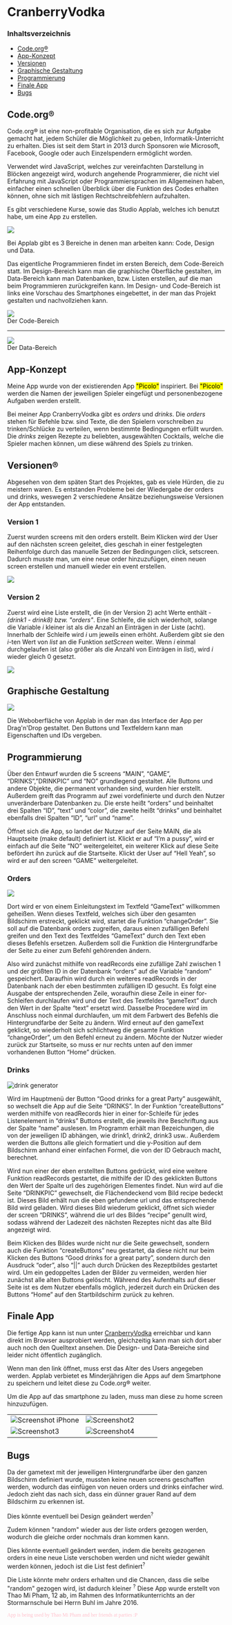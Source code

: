 

<h1>
<a id="Übe">CranberryVodka</a>
</h1>

<h3>Inhaltsverzeichnis</h3>
<ul>
<li><a href="#Cod">Code.org®</a></li>
<li><a href="#App">App-Konzept</a></li>
<li><a href="#Ver">Versionen</a></li>
<li><a href="#Gra">Graphische Gestaltung</a></li>
<li><a href="#Pro">Programmierung</a></li>
<li><a href="#Fin">Finale App</a></li>
<li><a href="#Bug">Bugs</a></li>
</ul>


<h2>
<a id="Cod">Code.org®</a>
</h2>



<p>Code.org® ist eine non-profitable Organisation, die es sich zur Aufgabe gemacht hat, jedem Schüler die Möglichkeit zu geben, Informatik-Unterricht zu erhalten. Dies ist seit dem Start in 2013 durch Sponsoren wie Microsoft, Facebook, Google oder auch Einzelspendern ermöglicht worden.</p>


<p>Verwendet wird JavaScript, welches zur vereinfachten Darstellung in Blöcken angezeigt wird, wodurch angehende Programmierer, die nicht viel Erfahrung mit JavaScript oder Programmiersprachen im Allgemeinen haben, einfacher einen schnellen Überblick über die Funktion des Codes erhalten können, ohne sich mit lästigen Rechtschreibfehlern aufzuhalten.</p>

<p>Es gibt verschiedene Kurse, sowie das Studio Applab, welches ich benutzt habe, um eine App zu erstellen.</p>

<img src="pictures/3 options applab.png">

<p>Bei Applab gibt es 3 Bereiche in denen man arbeiten kann: Code, Design und Data.</p>

<p>Das eigentliche Programmieren findet im ersten Bereich, dem Code-Bereich statt. Im Design-Bereich kann man die graphische Oberfläche gestalten, im Data-Bereich kann man Datenbanken, bzw. Listen erstellen, auf die man beim Programmieren zurückgreifen kann. Im Design- und Code-Bereich ist links eine Vorschau des Smartphones eingebettet, in der man das Projekt gestalten und nachvollziehen kann.</p>

<p>
<a href="pictures/1.png" target="_blank">
<img src="pictures/1.png">
</a><br>
Der Code-Bereich
</p>
<hr>

<p>
<img src="pictures/data applab.png">
<br>
Der Data-Bereich
</p>

<h2>
<a id="App">App-Konzept</a>
</h2>


<p>Meine App wurde von der existierenden App <mark>"Picolo"</mark> inspiriert. Bei <mark>"Picolo"</mark> werden die Namen der jeweiligen Spieler eingefügt und personenbezogene Aufgaben werden erstellt.</p>

<p>Bei meiner App CranberryVodka gibt es <i>orders</i> und <i>drinks</i>. Die <i>orders</i> stehen für Befehle bzw. sind Texte, die den Spielern vorschreiben zu trinken/Schlücke zu verteilen, wenn bestimmte Bedingungen erfüllt wurden. Die <i>drinks</i> zeigen Rezepte zu beliebten, ausgewählten Cocktails, welche die Spieler machen können, um diese während des Spiels zu trinken.</p>


<h2>
<a id="Ver">Versionen®</a>
</h2>


<p>Abgesehen von dem späten Start des Projektes, gab es viele Hürden, die zu meistern waren. Es entstanden Probleme bei der Wiedergabe der orders und drinks, weswegen 2 verschiedene Ansätze beziehungsweise Versionen der App entstanden.</p>

<h3>
Version 1
</h3>


<p>Zuerst wurden screens mit den orders erstellt. Beim Klicken wird der User auf den nächsten screen geleitet, dies geschah in einer festgelegten Reihenfolge durch das manuelle Setzen der Bedingungen click, setscreen. Dadurch musste man, um eine neue order hinzuzufügen, einen neuen screen erstellen und manuell wieder ein event erstellen.</p>

<img src="pictures/2.png">

<h3>
Version 2
</h3>

<p>Zuerst wird eine Liste erstellt, die (in der Version 2) acht Werte enthält - <i>(drink1 - drink8) bzw. "orders"</i>. Eine Schleife, die sich wiederholt, solange die Variable <i>i</i> kleiner ist als die Anzahl an Einträgen in der Liste (acht). Innerhalb der Schleife wird <i>i</i> um jeweils einen erhöht. Außerdem gibt sie den <i>i</i>-ten Wert von <i>list</i> an die Funktion <i>setScreen</i> weiter. Wenn <i>i</i> einmal durchgelaufen ist (also größer als die Anzahl von Einträgen in <i>list</i>), wird <i>i</i> wieder gleich 0 gesetzt. </p>

<img src="pictures/3.png">
 
 
<h2>
<a id="Gra">Graphische Gestaltung</a>
</h2>
 
 <img src="pictures/design applab.png">
 
 <p>Die Weboberfläche von Applab in der man das Interface der App per Drag'n'Drop gestaltet. Den Buttons und Textfeldern kann man Eigenschaften und IDs vergeben.</p>
 
<h2>
<a id="Pro">Programmierung</a>
</h2>


<p>Über den Entwurf wurden die 5 screens “MAIN”, “GAME”, “DRINKS”,”DRINKPIC” und “NO” grundlegend gestaltet. Alle Buttons und andere Objekte, die permanent vorhanden sind, wurden hier erstellt. Außerdem greift das Programm auf zwei vordefinierte und durch den Nutzer unveränderbare Datenbanken zu. Die erste heißt “orders” und beinhaltet drei Spalten “ID”, “text” und “color”, die zweite heißt “drinks” und beinhaltet ebenfalls drei Spalten “ID”, “url” und “name”.</p>

<p>Öffnet sich die App, so landet der Nutzer auf der Seite MAIN, die als Hauptseite (make default) definiert ist. Klickt er auf “I’m a pussy”, wird er einfach auf die Seite “NO” weitergeleitet, ein weiterer Klick auf diese Seite befördert ihn zurück auf die Startseite. Klickt der User auf “Hell Yeah”, so wird er auf den screen “GAME” weitergeleitet.</p>

<h3>
Orders
</h3>

<img src="pictures/order generator.png">

<p>Dort wird er von einem Einleitungstext im Textfeld “GameText” willkommen geheißen. Wenn dieses Textfeld, welches sich über den gesamten Bildschirm erstreckt, geklickt wird, startet die Funktion “changeOrder”. Sie soll auf die Datenbank orders zugreifen, daraus einen zufälligen Befehl greifen und den Text des Textfeldes “GameText” durch den Text eben dieses Befehls ersetzen. Außerdem soll die Funktion die Hintergrundfarbe der Seite zu einer zum Befehl gehörenden ändern.</p>

<p>Also wird zunächst mithilfe von readRecords eine zufällige Zahl zwischen 1 und der größten ID in der Datenbank “orders” auf die Variable “random” gespeichert. Daraufhin wird durch ein weiteres readRecords in der Datenbank nach der eben bestimmten zufälligen ID gesucht. Es folgt eine Ausgabe der entsprechenden Zeile, woraufhin diese Zeile in einer for-Schleifen durchlaufen wird und der Text des Textfeldes “gameText” durch den Wert in der Spalte “text” ersetzt wird. Dasselbe Procedere wird im Anschluss noch einmal durchlaufen, um mit dem Farbwert des Befehls die Hintergrundfarbe der Seite zu ändern. Wird erneut auf den gameText geklickt, so wiederholt sich schlichtweg die gesamte Funktion “changeOrder”, um den Befehl erneut zu ändern. Möchte der Nutzer wieder zurück zur Startseite, so muss er nur rechts unten auf den immer vorhandenen Button “Home” drücken.</p>

<h3>
Drinks
</h3>

<img src="pictures/drink generator.png" alt="drink generator">

<p>Wird im Hauptmenü der Button “Good drinks for a great Party” ausgewählt, so wechselt die App auf die Seite “DRINKS”. In der Funktion “createButtons” werden mithilfe von readRecords hier in einer for-Schleife für jedes Listenelement in “drinks” Buttons erstellt, die jeweils ihre Beschriftung aus der Spalte “name” auslesen. Im Programm erhält man Bezeichungen, die von der jeweiligen ID abhängen, wie drink1, drink2, drink3 usw.. Außerdem werden die Buttons alle gleich formatiert und die y-Position auf dem Bildschirm anhand einer einfachen Formel, die von der ID Gebrauch macht, berechnet.</p>

<p>Wird nun einer der eben erstellten Buttons gedrückt, wird eine weitere Funktion readRecords gestartet, die mithilfe der ID des geklickten Buttons den Wert der Spalte url des zugehörigen Elementes findet. Nun wird auf die Seite “DRINKPIC” gewechselt, die Flächendeckend vom Bild recipe bedeckt ist. Dieses Bild erhält nun die eben gefundene url und das entsprechende Bild wird geladen. Wird dieses Bild wiederum geklickt, öffnet sich wieder der screen “DRINKS”, während die url des Bildes “recipe” genullt wird, sodass während der Ladezeit des nächsten Rezeptes nicht das alte Bild angezeigt wird.</p>

<p>Beim Klicken des Bildes wurde nicht nur die Seite gewechselt, sondern auch die Funktion “createButtons” neu gestartet, da diese nicht nur beim Klicken des Buttons “Good drinks for a great party”, sondern durch den Ausdruck “oder”, also “||” auch durch Drücken des Rezeptbildes gestartet wird. Um ein gedoppeltes Laden der Bilder zu vermeiden, werden hier zunächst alle alten Buttons gelöscht. Während des Aufenthalts auf dieser Seite ist es dem Nutzer ebenfalls möglich, jederzeit durch ein Drücken des Buttons “Home” auf den Startbildschirm zurück zu kehren.</p>


<h2>
<a id="Fin">Finale App</a>
</h2>


<p>Die fertige App kann ist nun unter <a href="https://studio.code.org/projects/applab/fE2MZErtLIvPFBxEBf-o7Q" target="_blank">CranberryVodka</a> erreichbar und kann direkt im Browser ausprobiert werden, gleichzeitig kann man sich dort aber auch noch den Quelltext ansehen. Die Design- und Data-Bereiche sind leider nicht öffentlich zugänglich.</p>

<p>Wenn man den link öffnet, muss erst das Alter des Users angegeben werden. Applab verbietet es Minderjährigen die Apps auf dem Smartphone zu speichern und leitet diese zu Code.org® weiter.</p>

<p>Um die App auf das smartphone zu laden, muss man diese zu home screen hinzuzufügen.</p>
  
<table>
 <tr>
  <td width="50%">

  
 <img src="pictures/iphonescreenshotapplab.PNG" alt="Screenshot iPhone">
 
 </td>
 <td width="50%">
 
 <img src="pictures/screenshot2.png" alt="Screenshot2">
 
 </td>
 </tr>
 
 <tr>
 <td>
 
 <img src="pictures/screenshot3.png" alt="Screenshot3">
 
 </td>
 <td>
 
 <img src="pictures/screenshot4.png" alt="Screenshot4">
 
 </td>
 </tr>
 </table>
 
<h2>
<a id="Bug">Bugs</a>
</h2>

<p>Da der gametext mit der jeweiligen Hintergrundfarbe über den ganzen Bildschirm definiert wurde, mussten keine neuen screens geschaffen werden, wodurch das einfügen von neuen orders und drinks einfacher wird. Jedoch zieht das nach sich, dass ein dünner grauer Rand auf dem Bildschirm zu erkennen ist.</p>

<p>Dies könnte eventuell bei Design geändert werden<sup>?</p>
<p>Zudem können "random" wieder aus der liste orders gezogen werden, wodurch die gleiche order nochmals dran kommen kann.</p>

<p>Dies könnte eventuell geändert werden, indem die bereits gezogenen orders in eine neue Liste verschoben werden und nicht wieder gewählt werden können, jedoch ist die List fest definiert<sup>?</p>

<p>Die Liste könnte mehr orders erhalten und die Chancen, dass die selbe "random" gezogen wird, ist dadurch kleiner <sup>?</sup>
Diese App wurde erstellt von Thao Mi Pham, 12 ab, im Rahmen des Informatikunterrichts an der Stormarnschule bei Herrn Buhl im Jahre 2016.</p>

<p style="color: pink; font-family: comic-sans;"><sub>App is being used by Thao Mi Pham and her friends at parties :P</sub></p>
